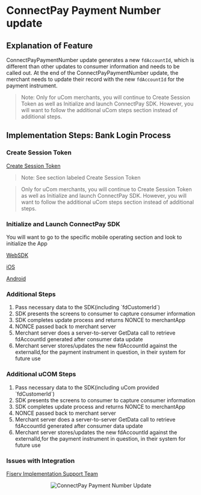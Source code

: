 # ConnectPay Payment Number update

## Explanation of Feature

ConnectPayPaymentNumber update generates a new `fdAccountId`, which is different than other updates to consumer information and needs to be called out. At the end of the ConnectPayPaymentNumber update, the merchant needs to update their record with the new `fdAccountId` for the payment instrument.


>Note: Only for uCom merchants, you will continue to Create Session Token as well as Initialize and launch ConnectPay SDK. However, you will want to follow the additional uCom steps section instead of additional steps.

## Implementation Steps: Bank Login Process
### Create Session Token 

[Create Session Token](?path=./docs/implementationguide.md)
>Note: See section labeled Create Session Token

>Only for uCom merchants, you will continue to Create Session Token as well as Initialize and launch ConnectPay SDK. However, you will want to follow the additional uCom steps section instead of additional steps.

### Initialize and Launch ConnectPay SDK 
You will want to go to the specific mobile operating section and look to initialize the App

[WebSDK](?path=./docs/websdk.md)

[iOS](?path=./docs/iossdk.md)

[Android](?path=./docs/androidsdk.md)


### Additional Steps
<ol>
  <li>Pass necessary data to the SDK(including `fdCustomerId`)</li>
  <li>SDK presents the screens to consumer to capture consumer information</li>
  <li>SDK completes update process and returns NONCE to merchantApp</li>
  <li>NONCE passed back to merchant server</li>
  <li>Merchant server does a server-to-server GetData call to retrieve fdAccountId generated after consumer data update</li>
  <li>Merchant server stores/updates the new fdAccountId against the externalId,for the payment instrument in question, in their system for future use</li>
</ol>

### Additional uCOM Steps
<ol>
  <li>Pass necessary data to the SDK(including uCom provided `fdCustomerId`)</li>
  <li>SDK presents the screens to consumer to capture consumer information</li>
  <li>SDK completes update process and returns NONCE to merchantApp</li>
  <li>NONCE passed back to merchant server</li>
  <li>Merchant server does a server-to-server GetData call to retrieve fdAccountId generated after consumer data update</li>
  <li>Merchant server stores/updates the new fdAccountId against the externalId,for the payment instrument in question, in their system for future use</li>
</ol>

### Issues with Integration

[Fiserv Implementation Support Team](mailto:DL-GBL-VASDelivery@fiserv.com)

<center><img src="https://raw.githubusercontent.com/Fiserv/connect-pay/develop/assets/images/Payment Number Architecture.png" alt="ConnectPay Payment Number Update" class="center"></center>
